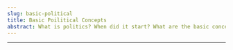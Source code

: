 ```yaml
---
slug: basic-political
title: Basic Poilitical Concepts
abstract: What is politics? When did it start? What are the basic concepts of politics? This chapter will answer these questions and more.
---
```



---